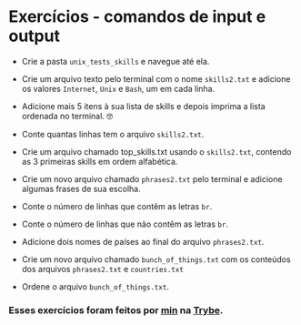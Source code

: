 # Exercícios - comandos de input e output

* Crie a pasta `unix_tests_skills` e navegue até ela.

* Crie um arquivo texto pelo terminal com o nome `skills2.txt` e adicione os valores `Internet`, `Unix` e `Bash`, um em cada linha.

* Adicione mais 5 itens à sua lista de skills e depois imprima a lista ordenada no terminal. 🤓

* Conte quantas linhas tem o arquivo `skills2.txt`.

* Crie um arquivo chamado top_skills.txt usando o `skills2.txt`, contendo as 3 primeiras skills em ordem alfabética.

* Crie um novo arquivo chamado `phrases2.txt` pelo terminal e adicione algumas frases de sua escolha.

* Conte o número de linhas que contêm as letras `br`.

* Conte o número de linhas que não contêm as letras `br`.

* Adicione dois nomes de países ao final do arquivo `phrases2.txt`.

* Crie um novo arquivo chamado `bunch_of_things.txt` com os conteúdos dos arquivos `phrases2.txt` e `countries.txt`

* Ordene o arquivo `bunch_of_things.txt`.

### Esses exercícios foram feitos por [min](https://www.linkedin.com/in/jaci-xavier-b3358b142/) na [Trybe](https://www.betrybe.com/).
